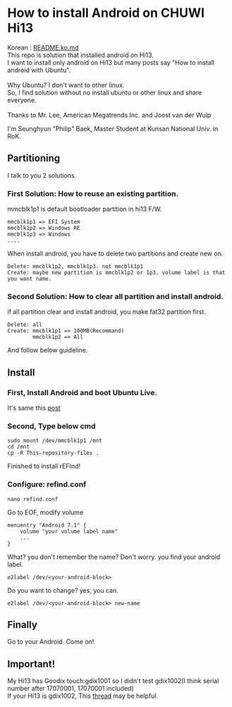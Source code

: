 How to install Android on CHUWI Hi13
====================================
Korean : [README.ko.md](README.ko.md) <br>
This repo is solution that installed android on Hi13. <br>
I want to install only android on Hi13 but many posts say "How to install android with Ubuntu". <br><br>
Why Ubuntu? I don't want to other linux. <br>
So, I find solution without no install ubuntu or other linux and share everyone. <br><br>
Thanks to Mr. Lee, American Megatrends Inc. and Joost van der Wulp <br>

I'm Seunghyun "Philip" Baek, Master Student at Kunsan National Univ. in RoK.

## Partitioning
I talk to you 2 solutions.

### First Solution: How to reuse an existing partition.

mmcblk1p1 is default bootloader partition in hi13 F/W.

```
mmcblk1p1 => EFI System
mmcblk1p2 => Windows RE
mmcblk1p3 => Windows
....
```

When install android, you have to delete two partitions and create new on.
```
Delete: mmcblk1p2, mmcblk1p3. not mmcblk1p1
Create: maybe new partition is mmcblk1p2 or 1p3. volume label is that you want name.
```

### Second Solution: How to clear all partition and install android.
if all partition clear and install android, you make fat32 partition first.
```
Delete: all
Create: mmcblk1p1 => 100MB(Recommand)
        mmcblk1p2 => All
```
And follow below guideline.

## Install

### First, Install Android and boot Ubuntu Live.
It's same this [post](http://chuwi-hi13-install-ubuntu.blogspot.com/2017/06/how-to-install-android-on-chuwi-hi13.html)

### Second, Type below cmd
```
sudo mount /dev/mmcblk1p1 /mnt
cd /mnt
cp -R This-repository-files .
```
Finished to install rEFInd!

### Configure: refind.conf
```
nano refind.conf
```
Go to EOF, modify volume
```
menuentry "Android 7.1" {
    volume "your volume label name"
    ...
}

```

What? you don't remember the name?
Don't worry.
you find your android label.
```
e2label /dev/<your-android-block>
```
Do you want to change? yes, you can.
```
e2label /dev/<your-android-block> new-name
```

## Finally
Go to your Android. Come on!

## Important!
My Hi13 has Goodix touch:gdix1001 so I didn't test gdix1002(I think serial number after 17070001, 17070001 included) <br>
If your Hi13 is gdix1002, This [thread](https://techtablets.com/forum/topic/updating-bios-and-installing-linux/) may be helpful.
